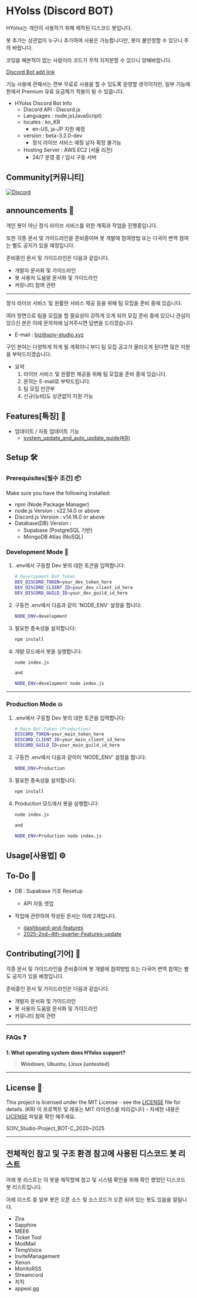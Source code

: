 # HYolss (Discord BOT)

HYolss는 개인이 사용하기 위해 제작된 디스코드 봇입니다.

봇 추가는 상관없이 누구나 추가하여 사용은 가능합니다만, 봇이 불안정할 수 있으니 주의 바랍니다.

코딩을 해본적이 없는 사람이라 코드가 무척 지저분할 수 있으니 양해바랍니다.

[Discord Bot add link](https://discord.com/oauth2/authorize?client_id=888061096441819166)

기능 사용에 관해서는 전부 무료로 사용을 할 수 있도록 운영할 생각이지만, 일부 기능에 한에서 Premium 유료 요금제가 적용이 될 수 있읍니다.

- HYolss Discord Bot Info
    * Discord API : Discord.js
    * Languages : node.js(JavaScript)
    * locales : ko_KR
        - en-US, ja-JP 지원 예정
    * version : beta-3.2.0-dev
        - 정식 라이브 서비스 예정 날자 확정 불가능
    * Hosting Server : AWS EC2 (서울 리전)
        - 24/7 운영 중 / 임시 구동 서버

## Community[커뮤니티]

[![Discord](https://img.shields.io/badge/Discord-%235865F2.svg?style=for-the-badge&logo=discord&logoColor=white)](https://discord.gg/GvpmtExPrf) 

## announcements 📢

개인 봇이 아닌 정식 라이브 서비스를 위한 계획과 작업을 진행중입니다.

또한 각종 문서 및 가이드라인을 준비중이며 봇 개발에 참여방법 또는 다국어 변역 참여는 별도 공지가 있을 예정입니다.

준비중인 문서 및 가이드라인은 다음과 같습니다.
- 개발자 문서화 및 가이드라인
- 봇 사용자 도움말 문서화 및 가이드라인
- 커뮤니티 참여 관련
---
정식 라이브 서비스 및 원활한 서비스 제공 등을 위해 팀 모집을 준비 중에 있습니다.

여러 방면으로 팀을 모집을 할 필요성이 강하게 오게 되어 모집 준비 중에 있으니 관심이 있으신 분은 아레 문의처에 남겨주시면 답변을 드리겠습니다.
- E-mail : biz@soiv-studio.xyz

구인 분야는 다양하게 하게 될 계획이니 부디 팀 모집 공고가 올라오게 된다면 많은 지원을 부탁드리겠습니다.

- 요약
    1. 라이브 서비스 및 원활한 제공을 위해 팀 모집을 준비 중에 있습니다.
    2. 문의는 E-mail로 부탁드립니다.
    3. 팀 모집 만관부
    4. 신규(뉴비)도 상관없이 지원 가능

## Features[특징] 🎉

- 업데이트 / 자동 업데이트 기능
    * [system_update_and_auto_update_guide(KR)](dosc(notepad)\system_guide\system_update_and_auto_update_guide.md)

## Setup 🛠️

### Prerequisites[필수 조건] 📦

Make sure you have the following installed:

- npm (Node Package Manager)
- node.js Version : v22.14.0 or above
- Discord.js Version : v14.18.0 or above
- Database(DB) Version :
    * Supabase (PostgreSQL 기반)
    * MongoDB Atlas (NoSQL)

### Development Mode 🔧

1. .env에서 구동할 Dev 봇의 대한 토큰을 입력합니다:

    ```bash
    # Development Bot Token
    DEV_DISCORD_TOKEN=your_dev_token_here
    DEV_DISCORD_CLIENT_ID=your_dev_client_id_here
    DEV_DISCORD_GUILD_ID=your_dev_guild_id_here
    ```

2. 구동전 .env에서 다음과 같이 'NODE_ENV' 설정을 합니다:

    ```bash
    NODE_ENV=development
    ```

3. 필요한 종속성을 설치합니다:

   ```bash
   npm install
   ```

4. 개발 모드에서 봇을 실행합니다:

   ```bash
   node index.js

   and

   NODE_ENV=development node index.js
   ```

---

### Production Mode 💥

1. .env에서 구동할 Dev 봇의 대한 토큰을 입력합니다:

    ```bash
    # Main Bot Token (Production)
    DISCORD_TOKEN=your_main_token_here
    DISCORD_CLIENT_ID=your_main_client_id_here
    DISCORD_GUILD_ID=your_main_guild_id_here
    ```

2. 구동전 .env에서 다음과 같이이 'NODE_ENV' 설정을 합니다:

    ```bash
    NODE_ENV=Production
    ```

3. 필요한 종속성을 설치합니다:

   ```bash
   npm install
   ```

4. Production 모드에서 봇을 실행합니다:

   ```bash
   node index.js

   and

   NODE_ENV=Production node index.js
   ```

## Usage[사용법] ⚙️

## To-Do 📝

- DB : Supabase 기초 Resetup
    * API 자동 셋업

- 작업에 관련하여 작성된 문서는 아레 2개입니다.
    * [dashboard-and-features](dosc(notepad)\dashboard-and-features.md)
    * [2025-2nd~4th-quarter-Features-update](dosc(notepad)\2025-2nd~4th-quarter-Features-update.md)

## Contributing[기어] 💖

각종 문서 및 가이드라인을 준비중이며 봇 개발에 참여방법 또는 다국어 변역 참여는 별도 공지가 있을 예정입니다.

준비중인 문서 및 가이드라인은 다음과 같습니다.
- 개발자 문서화 및 가이드라인
- 봇 사용자 도움말 문서화 및 가이드라인
- 커뮤니티 참여 관련

---

### FAQs ❓

**1. What operating system does HYolss support?**

> **Windows**, **Ubuntu**, **Linux (untested)**

---

## License 📝

This project is licensed under the MIT License - see the [LICENSE](LICENSE) file for details.
(KR) 이 프로젝트 및 레포는 MIT 라이센스를 따라갑니다 - 자세한 내용은 [LICENSE](LICENSE) 파일을 확인 해주세요.

SOIV_Studio-Project_BOT-C_2020~2025

---

## 전체적인 참고 및 구조 환경 참고에 사용된 디스코드 봇 리스트

아레 봇 리스트는 이 봇을 제작할때 참고 및 시스템 확인을 위해 확인 했었던 디스코드 봇 리스트입니다.

아레 리스트 중 일부 봇은 오픈 소스 및 소스코드가 오픈 되어 있는 봇도 있음을 알림니다.

- Zira
- Sapphire
- MEE6
- Ticket Tool
- ModMail
- TempVoice
- InviteManagement
- Xenon
- MonitoRSS
- Streamcord
- 치직
- appeal.gg
